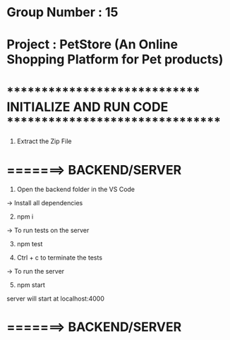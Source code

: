 # Group Number : 15
# Project      : PetStore (An Online Shopping Platform for Pet products)



# **************************** INITIALIZE AND RUN CODE *******************************  

1. Extract the Zip File 

# =======> BACKEND/SERVER

1. Open the backend folder in the VS Code

-> Install all dependencies

2. npm i

-> To run tests on the server

3. npm test

4. Ctrl + c to terminate the tests

-> To run the server 

5. npm start 

server will start at localhost:4000

# =======> BACKEND/SERVER
#
#
#
#
#
#
#
#
#
#
#
#
#
#
#
#
#
#
#
#
#
#
#
#
#
#
#
#
#
#
#
#
#
#
#
#
#
#